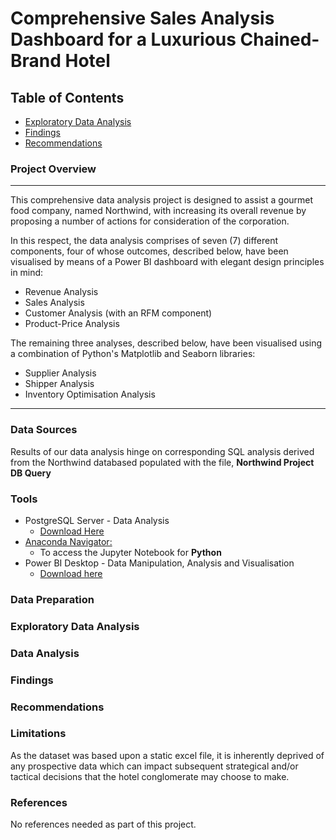 
# Comprehensive Sales Analysis Dashboard for a Luxurious Chained-Brand Hotel

## Table of Contents

- [Exploratory Data Analysis](#exploratory-data-analysis)
- [Findings](#findings)
- [Recommendations](#recommendations)

### Project Overview
---
This comprehensive data analysis project is designed to assist a gourmet food company, named Northwind, with increasing its overall revenue by proposing a number of actions for consideration of the corporation. 

In this respect, the data analysis comprises of seven (7) different components, four of whose outcomes, described below, have been visualised by means of a Power BI dashboard with elegant design principles in mind:

* Revenue Analysis
* Sales Analysis
* Customer Analysis (with an RFM component)
* Product-Price Analysis

The remaining three analyses, described below, have been visualised using a combination of Python's Matplotlib and Seaborn libraries:

* Supplier Analysis
* Shipper Analysis
* Inventory Optimisation Analysis

****

### Data Sources

Results of our data analysis hinge on corresponding SQL analysis derived from the Northwind databased populated with the file, **Northwind Project DB Query**

### Tools

- PostgreSQL Server - Data Analysis
  - [Download Here](https://www.postgresql.org/download/)
- [Anaconda Navigator: ](https://www.anaconda.com/download)
  - To access the Jupyter Notebook for **Python**
- Power BI Desktop - Data Manipulation, Analysis and Visualisation
  - [Download here](https://www.microsoft.com/en-us/download/details.aspx?id=58494)

### Data Preparation

### Exploratory Data Analysis

### Data Analysis

### Findings

### Recommendations

### Limitations

As the dataset was based upon a static excel file, it is inherently deprived of any prospective data which can impact subsequent strategical and/or tactical decisions that the hotel conglomerate may choose to make.

### References

No references needed as part of this project.
